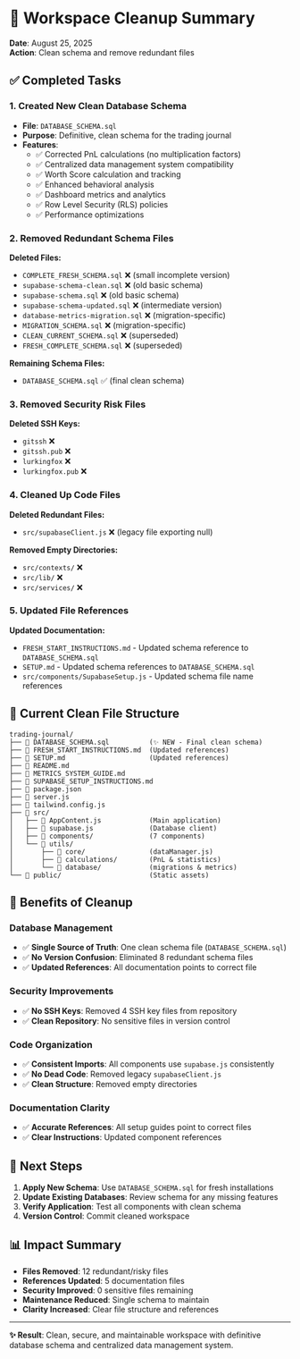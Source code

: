 # 🧹 Workspace Cleanup Summary

**Date**: August 25, 2025  
**Action**: Clean schema and remove redundant files

## ✅ Completed Tasks

### 1. **Created New Clean Database Schema**
- **File**: `DATABASE_SCHEMA.sql`
- **Purpose**: Definitive, clean schema for the trading journal
- **Features**:
  - ✅ Corrected PnL calculations (no multiplication factors)
  - ✅ Centralized data management system compatibility  
  - ✅ Worth Score calculation and tracking
  - ✅ Enhanced behavioral analysis
  - ✅ Dashboard metrics and analytics
  - ✅ Row Level Security (RLS) policies
  - ✅ Performance optimizations

### 2. **Removed Redundant Schema Files**
**Deleted Files:**
- `COMPLETE_FRESH_SCHEMA.sql` ❌ (small incomplete version)
- `supabase-schema-clean.sql` ❌ (old basic schema)  
- `supabase-schema.sql` ❌ (old basic schema)
- `supabase-schema-updated.sql` ❌ (intermediate version)
- `database-metrics-migration.sql` ❌ (migration-specific)
- `MIGRATION_SCHEMA.sql` ❌ (migration-specific)
- `CLEAN_CURRENT_SCHEMA.sql` ❌ (superseded)
- `FRESH_COMPLETE_SCHEMA.sql` ❌ (superseded)

**Remaining Schema Files:**
- `DATABASE_SCHEMA.sql` ✅ (final clean schema)

### 3. **Removed Security Risk Files**
**Deleted SSH Keys:**
- `gitssh` ❌
- `gitssh.pub` ❌
- `lurkingfox` ❌  
- `lurkingfox.pub` ❌

### 4. **Cleaned Up Code Files**
**Deleted Redundant Files:**
- `src/supabaseClient.js` ❌ (legacy file exporting null)

**Removed Empty Directories:**
- `src/contexts/` ❌
- `src/lib/` ❌
- `src/services/` ❌

### 5. **Updated File References**
**Updated Documentation:**
- `FRESH_START_INSTRUCTIONS.md` - Updated schema reference to `DATABASE_SCHEMA.sql`
- `SETUP.md` - Updated schema references to `DATABASE_SCHEMA.sql`
- `src/components/SupabaseSetup.js` - Updated schema file name references

## 📁 Current Clean File Structure

```
trading-journal/
├── 📄 DATABASE_SCHEMA.sql          (✨ NEW - Final clean schema)
├── 📄 FRESH_START_INSTRUCTIONS.md  (Updated references)
├── 📄 SETUP.md                     (Updated references)
├── 📄 README.md
├── 📄 METRICS_SYSTEM_GUIDE.md
├── 📄 SUPABASE_SETUP_INSTRUCTIONS.md
├── 📄 package.json
├── 📄 server.js
├── 📄 tailwind.config.js
├── 📂 src/
│   ├── 📄 AppContent.js            (Main application)
│   ├── 📄 supabase.js              (Database client)
│   ├── 📂 components/              (7 components)
│   └── 📂 utils/
│       ├── 📂 core/                (dataManager.js)
│       ├── 📂 calculations/        (PnL & statistics)
│       └── 📂 database/            (migrations & metrics)
└── 📂 public/                      (Static assets)
```

## 🎯 Benefits of Cleanup

### **Database Management**
- ✅ **Single Source of Truth**: One clean schema file (`DATABASE_SCHEMA.sql`)
- ✅ **No Version Confusion**: Eliminated 8 redundant schema files
- ✅ **Updated References**: All documentation points to correct file

### **Security Improvements**
- ✅ **No SSH Keys**: Removed 4 SSH key files from repository
- ✅ **Clean Repository**: No sensitive files in version control

### **Code Organization**  
- ✅ **Consistent Imports**: All components use `supabase.js` consistently
- ✅ **No Dead Code**: Removed legacy `supabaseClient.js` 
- ✅ **Clean Structure**: Removed empty directories

### **Documentation Clarity**
- ✅ **Accurate References**: All setup guides point to correct files
- ✅ **Clear Instructions**: Updated component references

## 🚀 Next Steps

1. **Apply New Schema**: Use `DATABASE_SCHEMA.sql` for fresh installations
2. **Update Existing Databases**: Review schema for any missing features
3. **Verify Application**: Test all components with clean schema
4. **Version Control**: Commit cleaned workspace

## 📊 Impact Summary

- **Files Removed**: 12 redundant/risky files
- **References Updated**: 5 documentation files  
- **Security Improved**: 0 sensitive files remaining
- **Maintenance Reduced**: Single schema to maintain
- **Clarity Increased**: Clear file structure and references

---

**✨ Result**: Clean, secure, and maintainable workspace with definitive database schema and centralized data management system.